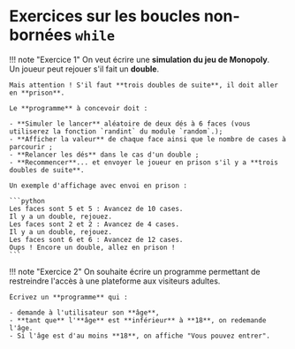 # Exercices sur les boucles non-bornées `while`

!!! note "Exercice 1"
    On veut écrire une **simulation du jeu de Monopoly**.  
    Un joueur peut rejouer s'il fait un **double**.

    Mais attention ! S'il faut **trois doubles de suite**, il doit aller en **prison**.

    Le **programme** à concevoir doit :

    - **Simuler le lancer** aléatoire de deux dés à 6 faces (vous utiliserez la fonction `randint` du module `random`.);
    - **Afficher la valeur** de chaque face ainsi que le nombre de cases à parcourir ;
    - **Relancer les dés** dans le cas d'un double ;
    - **Recommencer**... et envoyer le joueur en prison s'il y a **trois doubles de suite**.

    Un exemple d'affichage avec envoi en prison :

    ```python
    Les faces sont 5 et 5 : Avancez de 10 cases.
    Il y a un double, rejouez.
    Les faces sont 2 et 2 : Avancez de 4 cases.
    Il y a un double, rejouez.
    Les faces sont 6 et 6 : Avancez de 12 cases.
    Oups ! Encore un double, allez en prison !
    ```

!!! note "Exercice 2"
    On souhaite écrire un programme permettant de restreindre l'accès à une plateforme aux visiteurs adultes.

    Écrivez un **programme** qui :

    - demande à l'utilisateur son **âge**,
    - **tant que** l'**âge** est **inférieur** à **18**, on redemande l'âge.
    - Si l'âge est d'au moins **18**, on affiche "Vous pouvez entrer".
